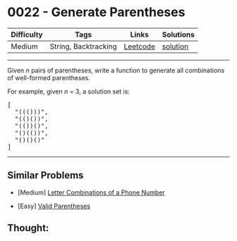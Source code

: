 # 0022 - Generate Parentheses

Difficulty  | Tags | Links | Solutions
----------- | ---- | ----- | -----
Medium | String, Backtracking | [Leetcode](https://leetcode.com/problems/generate-parentheses) | [solution](https://leetcode.com/problems/generate-parentheses/solution/)


-----------

<p>
Given <i>n</i> pairs of parentheses, write a function to generate all combinations of well-formed parentheses.
</p>

<p>
For example, given <i>n</i> = 3, a solution set is:
</p>
<pre>
[
  "((()))",
  "(()())",
  "(())()",
  "()(())",
  "()()()"
]
</pre>

-----------


## Similar Problems

- [Medium] [Letter Combinations of a Phone Number](letter-combinations-of-a-phone-number)

- [Easy] [Valid Parentheses](valid-parentheses)




## Thought:
